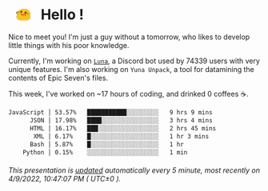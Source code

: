 <h1>   <img src="./spoink.gif" style="vertical-align:middle;" width="30px">   Hello ! </h1>

Nice to meet you! I'm just a guy without a tomorrow, who likes to develop little things with his poor knowledge.

Currently, I'm working on <a href='https://github.com/Asgarrrr/Luna'>`Luna`</a>, a Discord bot used by 74339 users with very unique features. I'm also working on `Yuna Unpack`, a tool for datamining the contents of Epic Seven's files.

This week, I've worked on ~17 hours of coding, and drinked 0 coffees ☕.

```
JavaScript │ 53.57%   ███████████░░░░░░░░░   9 hrs 9 mins
      JSON │ 17.98%   ████░░░░░░░░░░░░░░░░   3 hrs 4 mins
      HTML │ 16.17%   ███░░░░░░░░░░░░░░░░░   2 hrs 45 mins
       XML │ 6.17%    █░░░░░░░░░░░░░░░░░░░   1 hr 3 mins
      Bash │ 5.87%    █░░░░░░░░░░░░░░░░░░░   1 hr
    Python │ 0.15%    ░░░░░░░░░░░░░░░░░░░░   1 min
```

###### This presentation is [updated](https://github.com/Asgarrrr) automatically every 5 minute, most recently on 4/9/2022, 10:47:07 PM ( UTC±0 ).